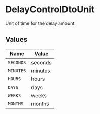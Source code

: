 # DelayControlDtoUnit

Unit of time for the delay amount.


## Values

| Name      | Value     |
| --------- | --------- |
| `SECONDS` | seconds   |
| `MINUTES` | minutes   |
| `HOURS`   | hours     |
| `DAYS`    | days      |
| `WEEKS`   | weeks     |
| `MONTHS`  | months    |